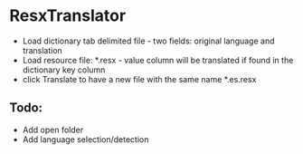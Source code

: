 # ResxTranslator

* Load dictionary tab delimited file - two fields: original language and translation
* Load resource file: *.resx - value column will be translated if found in the dictionary key column
* click Translate to have a new file with the same name *.es.resx

## Todo: 
* Add open folder
* Add language selection/detection
